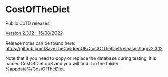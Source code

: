 # CostOfTheDiet

Public CoTD releases.

[Version 2.3.12 - 15/08/2022](https://github.com/SaveTheChildrenUK/CostOfTheDiet/releases/download/v2.3.12/Cost-of-The-Diet-Setup-2.3.12.exe)

Release notes can be found here: https://github.com/SaveTheChildrenUK/CostOfTheDiet/releases/tag/v2.3.12

Note that if you need to copy or replace the database during testing, it is named CostOfDiet.db3 and you will find it in the folder %appdata%/CostOfTheDiet. 
